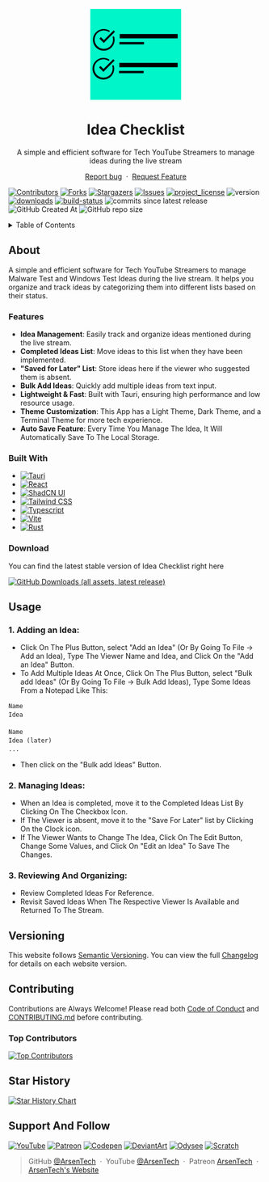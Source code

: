<p align="center">
     <img src=".github/readme-logo.png">
</p>
<h1 align="center">Idea Checklist</h3>
<p align="center">A simple and efficient software for Tech YouTube Streamers to manage ideas during the live stream</p>
<p align="center">
     <a href="https://github.com/ArsenTech/idea-checklist/issues/new?assignees=&labels=&template=bug_report.md&title=">Report bug</a>
     &nbsp;&middot;&nbsp;
     <a href="https://github.com/ArsenTech/idea-checklist/issues/new?assignees=&labels=&template=feature_request.md&title=">Request Feature</a>
</p>

[![Contributors][contributors-shield]][contributors-url]
[![Forks][forks-shield]][forks-url]
[![Stargazers][stars-shield]][stars-url]
[![Issues][issues-shield]][issues-url]
[![project_license][license-shield]][license-url]
![version][version-shield]
[![downloads][downloads-shield]][downloads-url]
[![build-status][status-shield]][status-url]
![commits since latest release][commits-since-shield]
![GitHub Created At][created-at-shield]
![GitHub repo size][repo-size-shield]

<details>
     <summary>Table of Contents</summary>
     <ol>
          <li>
               <a href="#about">About</a>
               <ul>
                    <li><a href="#features">Features</a></li>
                    <li><a href="#built-with">Built With</a></li>
                    <li><a href="#download">Download</a></li>
               </ul>
          </li>
          <li><a href="#usage">Usage</a></li>
          <li><a href="#versioning">Versioning</a></li>
          <li><a href="#contributing">Contributing</a></li>
          <li><a href="#star-history">Star History</a></li>
     </ol>

</details>

## About
A simple and efficient software for Tech YouTube Streamers to manage Malware Test and Windows Test Ideas during the live stream. It helps you organize and track ideas by categorizing them into different lists based on their status.
### Features
- **Idea Management**: Easily track and organize ideas mentioned during the live stream.
- **Completed Ideas List**: Move ideas to this list when they have been implemented.
- **"Saved for Later" List**: Store ideas here if the viewer who suggested them is absent.
- **Bulk Add Ideas**: Quickly add multiple ideas from text input.
- **Lightweight & Fast**: Built with Tauri, ensuring high performance and low resource usage.
- **Theme Customization**: This App has a Light Theme, Dark Theme, and a Terminal Theme for more tech experience.
- **Auto Save Feature**: Every Time You Manage The Idea, It Will Automatically Save To The Local Storage.
### Built With
- [![Tauri][tauri-shield]][tauri-url]
- [![React][react-shield]][react-url]
- [![ShadCN UI][shadcn-shield]][shadcn-url]
- [![Tailwind CSS][tailwind-shield]][tailwind-url]
- [![Typescript][typescript-shield]][typescript-url]
- [![Vite][vite-shield]][vite-url]
- [![Rust][rust-shield]][rust-url]
### Download
You can find the latest stable version of Idea Checklist right here

[![GitHub Downloads (all assets, latest release)][download-shield]][download-url]

## Usage
### 1. Adding an Idea:
- Click On The Plus Button, select "Add an Idea" (Or By Going To File -> Add an Idea), Type The Viewer Name and Idea, and Click On the "Add an Idea" Button.
- To Add Multiple Ideas At Once, Click On The Plus Button, select "Bulk add Ideas" (Or By Going To File -> Bulk Add Ideas), Type Some Ideas From a Notepad Like This:
```txt
Name
Idea

Name
Idea (later)
...
```
- Then click on the "Bulk add Ideas" Button.

### 2. Managing Ideas:
- When an Idea is completed, move it to the Completed Ideas List By Clicking On The Checkbox Icon.
- If The Viewer is absent, move it to the "Save For Later" list by Clicking On the Clock icon.
- If The Viewer Wants to Change The Idea, Click On The Edit Button, Change Some Values, and Click On "Edit an Idea" To Save The Changes.

### 3. Reviewing And Organizing:
- Review Completed Ideas For Reference.
- Revisit Saved Ideas When The Respective Viewer Is Available and Returned To The Stream.

## Versioning
This website follows [Semantic Versioning](https://semver.org/). You can view the full [Changelog][changelog-url] for details on each website version.

## Contributing
Contributions are Always Welcome! Please read both [Code of Conduct][code-of-conduct-url] and [CONTRIBUTING.md][contributing-url] before contributing.
### Top Contributors
[![Top Contributors][top-contributors]][contributors-url]

## Star History
[![Star History Chart][star-history-chart]][star-history-url]

## Support And Follow
[![YouTube][yt-shield]][yt-url]
[![Patreon][patreon-shield]][patreon-url]
[![Codepen][codepen-shield]][codepen-url]
[![DeviantArt][deviantart-shield]][deviantart-url]
[![Odysee][odysee-shield]][odysee-url]
[![Scratch][scratch-shield]][scratch-url]

> GitHub [@ArsenTech][github-url] &nbsp;&middot;&nbsp;
> YouTube [@ArsenTech][yt-url] &nbsp;&middot;&nbsp;
> Patreon [ArsenTech][patreon-url] &nbsp;&middot;&nbsp;
> [ArsenTech's Website][website-url]

<!-- Markdown Links -->
[star-history-chart]: https://api.star-history.com/svg?repos=ArsenTech/idea-checklist&type=Date
[star-history-url]: https://api.star-history.com/svg?repos=ArsenTech/idea-checklist&type=Date
[contributors-shield]: https://img.shields.io/github/contributors/ArsenTech/idea-checklist.svg?style=for-the-badge&color=%2322b455
[contributors-url]: https://github.com/ArsenTech/idea-checklist/graphs/contributors
[top-contributors]: https://contrib.rocks/image?repo=ArsenTech/idea-checklist
[forks-shield]: https://img.shields.io/github/forks/ArsenTech/idea-checklist.svg?style=for-the-badge&color=%2322b455
[forks-url]: https://github.com/ArsenTech/idea-checklist/network/members
[stars-shield]: https://img.shields.io/github/stars/ArsenTech/idea-checklist.svg?style=for-the-badge&color=%2322b455
[stars-url]: https://github.com/ArsenTech/idea-checklist/stargazers
[issues-shield]: https://img.shields.io/github/issues/ArsenTech/idea-checklist.svg?style=for-the-badge
[issues-url]: https://github.com/ArsenTech/idea-checklist/issues
[license-shield]: https://img.shields.io/github/license/ArsenTech/idea-checklist?color=%2322b455&style=for-the-badge
[license-url]: https://github.com/ArsenTech/idea-checklist/blob/main/LICENSE.md
[version-shield]: https://img.shields.io/github/package-json/v/ArsenTech/idea-checklist?style=for-the-badge
[downloads-shield]: https://img.shields.io/github/downloads/ArsenTech/idea-checklist/total?style=for-the-badge&label=Total%20Downloads&color=%2322b455
[downloads-url]:https://github.com/ArsenTech/idea-checklist/releases
[status-shield]: https://img.shields.io/github/actions/workflow/status/ArsenTech/idea-checklist/main.yml?style=for-the-badge&color=%2322b455
[status-url]: https://github.com/ArsenTech/idea-checklist/actions/workflows/main.yml
[commits-since-shield]: https://img.shields.io/github/commits-since/ArsenTech/idea-checklist/latest?style=for-the-badge&color=%2322b455&label=Commits%20since%20latest%20version
[created-at-shield]: https://img.shields.io/github/created-at/ArsenTech/idea-checklist?style=for-the-badge
[repo-size-shield]: https://img.shields.io/github/repo-size/ArsenTech/idea-checklist?style=for-the-badge
[download-shield]: https://img.shields.io/github/downloads/ArsenTech/idea-checklist/latest/total?style=for-the-badge&label=Download&color=%2322b455
[download-url]: https://github.com/ArsenTech/idea-checklist/releases/latest
[code-of-conduct-url]: https://github.com/ArsenTech/idea-checklist/blob/main/CODE_OF_CONDUCT.md
[contributing-url]: https://github.com/ArsenTech/idea-checklist/blob/main/CONTRIBUTING.md
[changelog-url]: https://github.com/ArsenTech/idea-checklist/blob/main/CHANGELOG.md
[website-url]: https://arsentech.github.io

<!-- Languages -->
[tauri-shield]: https://img.shields.io/badge/Tauri-FFC131?style=for-the-badge&logo=Tauri&logoColor=white
[tauri-url]: https://tauri.app/
[react-shield]: https://img.shields.io/badge/React-20232A?style=for-the-badge&logo=react&logoColor=61DAFB
[react-url]: https://react.dev/
[shadcn-shield]: https://img.shields.io/badge/shadcn%2Fui-000000?style=for-the-badge&logo=shadcnui&logoColor=white
[shadcn-url]: https://ui.shadcn.com/
[tailwind-shield]: https://img.shields.io/badge/Tailwind_CSS-38B2AC?style=for-the-badge&logo=tailwind-css&logoColor=white
[tailwind-url]: https://tailwindcss.com/
[typescript-shield]: https://img.shields.io/badge/TypeScript-007ACC?style=for-the-badge&logo=typescript&logoColor=white
[typescript-url]: https://www.typescriptlang.org/
[vite-shield]: https://img.shields.io/badge/Vite-B73BFE?style=for-the-badge&logo=vite&logoColor=FFD62E
[vite-url]: https://vite.dev/
[rust-shield]: https://img.shields.io/badge/Rust-000000?style=for-the-badge&logo=rust&logoColor=white
[rust-url]: https://rust-lang.org/

<!-- External Links -->
[yt-shield]: https://img.shields.io/badge/ArsenTech%20-222222.svg?&style=for-the-badge&logo=YouTube&logoColor=%23FF0000
[yt-url]:https://www.youtube.com/channel/UCrtH0g6NE8tW5VIEgDySYtg
[patreon-shield]:https://img.shields.io/badge/-ArsenTech-222222?style=for-the-badge&logo=patreon&logoColor=white
[patreon-url]:https://www.patreon.com/ArsenTech
[codepen-shield]: https://img.shields.io/badge/-ArsenTech-222222?style=for-the-badge&logo=codepen&logoColor=white
[codepen-url]: https://codepen.io/ArsenTech
[deviantart-shield]: https://img.shields.io/badge/-Arsen2005-222222?style=for-the-badge&logo=deviantart&logoColor=05cc46
[deviantart-url]: https://www.deviantart.com/arsen2005
[odysee-shield]: https://img.shields.io/badge/-ArsenTech-222222?style=for-the-badge&logo=odysee&logoColor=FA9626
[odysee-url]: https://odysee.com/@ArsenTech
[scratch-shield]: https://img.shields.io/badge/-ArsenTech-222222?style=for-the-badge&logo=scratch&logoColor=orange
[scratch-url]: https://scratch.mit.edu/users/ArsenTech/
[github-url]: https://github.com/ArsenTech